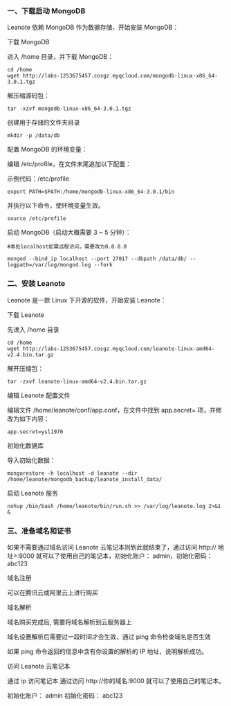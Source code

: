 ### 一、下载启动 MongoDB
Leanote 依赖 MongoDB 作为数据存储，开始安装 MongoDB：

下载 MongoDB

进入 /home 目录，并下载 MongoDB：

    cd /home
    wget http://labs-1253675457.cosgz.myqcloud.com/mongodb-linux-x86_64-3.0.1.tgz

解压缩源码包：

    tar -xzvf mongodb-linux-x86_64-3.0.1.tgz

创建用于存储的文件夹目录

    mkdir -p /data/db

配置 MongoDB 的环境变量：

编辑 /etc/profile，在文件末尾追加以下配置：

示例代码：/etc/profile

    export PATH=$PATH:/home/mongodb-linux-x86_64-3.0.1/bin

并执行以下命令，使环境变量生效。

    source /etc/profile

启动 MongoDB（启动大概需要 3 ~ 5 分钟）：

    #本处localhost如需远程访问，需要改为0.0.0.0
    
    mongod --bind_ip localhost --port 27017 --dbpath /data/db/ --logpath=/var/log/mongod.log --fork

### 二、安装 Leanote
Leanote 是一款 Linux 下开源的软件，开始安装 Leanote：

下载 Leanote

先进入 /home 目录

    cd /home
    wget http://labs-1253675457.cosgz.myqcloud.com/leanote-linux-amd64-v2.4.bin.tar.gz

解开压缩包：

    tar -zxvf leanote-linux-amd64-v2.4.bin.tar.gz

编辑 Leanote 配置文件

编辑文件 /home/leanote/conf/app.conf，在文件中找到 app.secret= 项，并修改为如下内容：

    app.secret=ysl1970

初始化数据库

导入初始化数据：

    mongorestore -h localhost -d leanote --dir /home/leanote/mongodb_backup/leanote_install_data/

启动 Leanote 服务

    nohup /bin/bash /home/leanote/bin/run.sh >> /var/log/leanote.log 2>&1 &

### 三、准备域名和证书
如果不需要通过域名访问 Leanote 云笔记本则到此就结束了，通过访问 http:// 地址>:9000 就可以了使用自己的笔记本，初始化账户： admin，初始化密码： abc123

域名注册

可以在腾讯云或阿里云上进行购买

域名解析

域名购买完成后, 需要将域名解析到云服务器上

域名设置解析后需要过一段时间才会生效，通过 ping 命令检查域名是否生效

如果 ping 命令返回的信息中含有你设置的解析的 IP 地址，说明解析成功。

访问 Leanote 云笔记本

通过 ip 访问笔记本
通过访问 http://你的域名:9000 就可以了使用自己的笔记本。

初始化账户： admin
初始化密码： abc123




